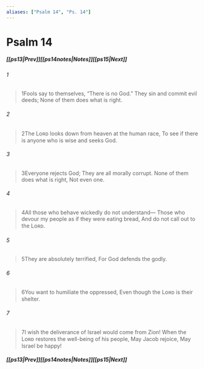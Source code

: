 ```yaml
---
aliases: ["Psalm 14", "Ps. 14"]
---
```

# Psalm 14
##### <span class=arrow-left></span>[[ps13|Prev]]<span class=navigation-separator></span>[[ps14notes|Notes]]<span class=navigation-separator></span>[[ps15|Next]]<span class=arrow-right></span>
###### 1
><span class=verse-first-poetry>1</span>Fools say to themselves, “There is no God.”
>They sin and commit evil deeds;
>None of them does what is right.
###### 2
><span class=verse-body-poetry>2</span>The Lᴏʀᴅ looks down from heaven at the human race,
>To see if there is anyone who is wise and seeks God.
###### 3
><span class=verse-body-poetry>3</span>Everyone rejects God;
>They are all morally corrupt.
>None of them does what is right,
>Not even one.
<div class=paragraph-break></div>

###### 4
><span class=verse-first-poetry>4</span>All those who behave wickedly do not understand—
>Those who devour my people as if they were eating bread,
>And do not call out to the Lᴏʀᴅ.
###### 5
><span class=verse-body-poetry>5</span>They are absolutely terrified,
>For God defends the godly.
###### 6
><span class=verse-body-poetry>6</span>You want to humiliate the oppressed,
>Even though the Lᴏʀᴅ is their shelter.
<div class=paragraph-break></div>

###### 7
><span class=verse-first-poetry>7</span>I wish the deliverance of Israel would come from Zion!
>When the Lᴏʀᴅ restores the well-being of his people,
>May Jacob rejoice,
>May Israel be happy!
##### <span class=arrow-left></span>[[ps13|Prev]]<span class=navigation-separator></span>[[ps14notes|Notes]]<span class=navigation-separator></span>[[ps15|Next]]<span class=arrow-right></span>